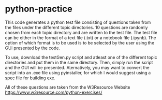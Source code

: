 # python-practice

This code generates a python test file consisting of questions taken from the files under the different topic directories. 10 questions are randomly chosen from each topic directory and are written to the test file.
The test file can be either in the format of a text file (.txt) or a notebook file (.ipynb). 
The option of which format is to be used is to be selected by the user using the GUI presented by the code.

To use, download the testGen.py script and atleast one of the different topic directories and put them in the same directory. Then, simply run the script and the GUI will be presented. Aternatively, you may want to convert the script into an .exe file using pyinstaller, for which I would suggest using a spec file for building exe.

All of these questions are taken from the W3Resource Website
https://www.w3resource.com/python-exercises/
